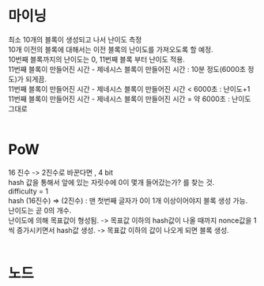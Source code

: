# 마이닝

최소 10개의 블록이 생성되고 나서 난이도 측정
<br>
10개 이전의 블록에 대해서는 이전 블록의 난이도를 가져오도록 할 예정.
<br>
10번째 블록까지의 난이도는 0, 11번째 블록 부터 난이도 적용.
<br>
11번째 블록이 만들어진 시간 - 제네시스 블록이 만들어진 시간 : 10분 정도(6000초 정도)가 되게끔.
<br>
11번째 블록이 만들어진 시간 - 제네시스 블록이 만들어진 시간 < 6000초 : 난이도+1
<br>
11번째 블록이 만들어진 시간 - 제네시스 블록이 만들어진 시간 = 약 6000초 : 난이도 그대로
<br>
<br>

# PoW

16 진수 -> 2진수로 바꾼다면 , 4 bit
<br>
hash 값을 통해서 앞에 있는 자릿수에 0이 몇개 들어갔는가? 를 찾는 것.
<br>
difficulty = 1
<br>
hash (16진수) => (2진수) : 맨 첫번째 글자가 0이 1개 이상이어야지 블록 생성 가능.
<br>
난이도는 곧 0의 개수.
<br>
난이도에 의해 목표값이 형성됨. -> 목표값 이하의 hash값이 나올 때까지 nonce값을 1씩 증가시키면서 hash값 생성. -> 목표값 이하의 값이 나오게 되면 블록 생성.
<br>
<br>

# 노드
